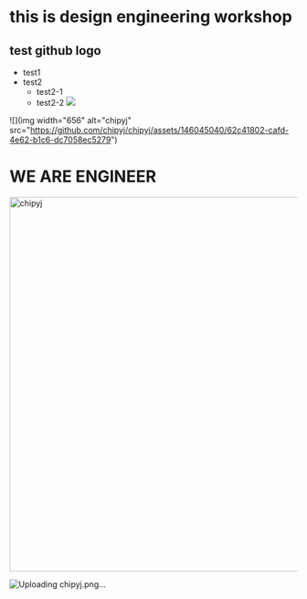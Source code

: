 # this is design engineering workshop
## test github logo
* test1
* test2
  * test2-1
  * test2-2
![](chipyj.png)

![](img width="656" alt="chipyj" src="https://github.com/chipyj/chipyj/assets/146045040/62c41802-cafd-4e62-b1c6-dc7058ec5279")
# WE ARE ENGINEER
<img width="656" alt="chipyj" src="https://github.com/chipyj/chipyj/assets/146045040/62c41802-cafd-4e62-b1c6-dc7058ec5279">

![Uploading chipyj.png…]()
